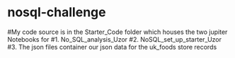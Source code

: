 # nosql-challenge

#My code source is in the Starter_Code folder which houses the  two jupiter Notebooks for
#1. No_SQL_analysis_Uzor
#2. NoSQL_set_up_starter_Uzor
#3. The json files container our json data for the uk_foods store records